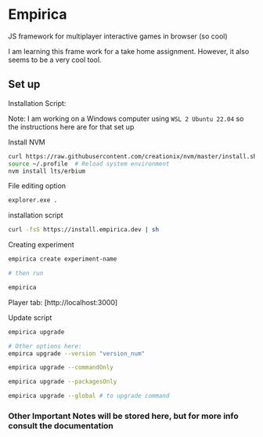 # Empirica 


JS framework for multiplayer interactive games in browser (so cool)

I am learning this frame work for a take home assignment. However, it also seems to be a very cool tool. 

## Set up

Installation Script:

Note: I am working on a Windows computer using `WSL 2 Ubuntu 22.04` so the instructions here are for that set up

Install NVM

```bash
curl https://raw.githubusercontent.com/creationix/nvm/master/install.sh | bash  # Download and install
source ~/.profile  # Reload system environment
nvm install lts/erbium
```

File editing option

```bash
explorer.exe .
```

installation script

```bash
curl -fsS https://install.empirica.dev | sh
```

Creating experiment
```bash
empirica create experiment-name

# then run

empirica
```

Player tab: [http://localhost:3000]

Update script
```bash
empirica upgrade

# Other options here:
empirca upgrade --version "version_num"

empirica upgrade --commandOnly

empirica upgrade --packagesOnly

empirica upgrade --global # to upgrade command
```

### Other Important Notes will be stored here, but for more info consult the documentation
